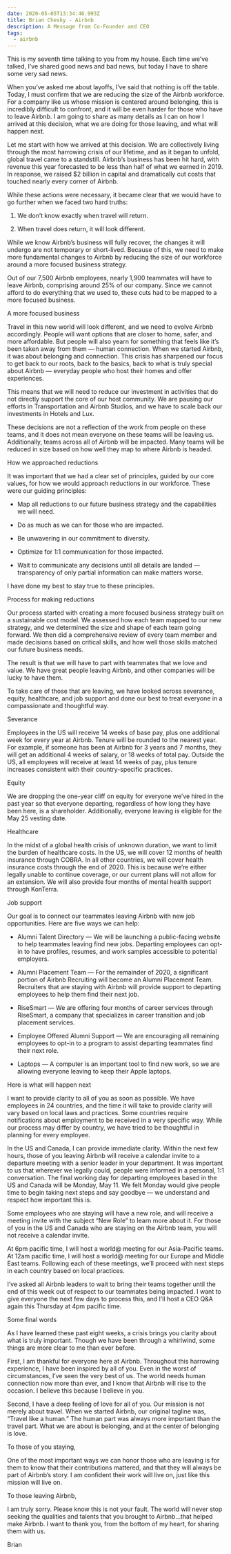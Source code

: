 ```yaml
---
date: 2020-05-05T13:34:46.993Z
title: Brian Chesky - Airbnb
description: A Message from Co-Founder and CEO
tags:
  - airbnb
---
```

This is my seventh time talking to you from my house. Each time we’ve talked, I’ve shared good news and bad news, but today I have to share some very sad news. 



When you’ve asked me about layoffs, I’ve said that nothing is off the table. Today, I must confirm that we are reducing the size of the Airbnb workforce. For a company like us whose mission is centered around belonging, this is incredibly difficult to confront, and it will be even harder for those who have to leave Airbnb. I am going to share as many details as I can on how I arrived at this decision, what we are doing for those leaving, and what will happen next. 



Let me start with how we arrived at this decision. We are collectively living through the most harrowing crisis of our lifetime, and as it began to unfold, global travel came to a standstill. Airbnb’s business has been hit hard, with revenue this year forecasted to be less than half of what we earned in 2019. In response, we raised $2 billion in capital and dramatically cut costs that touched nearly every corner of Airbnb. 



While these actions were necessary, it became clear that we would have to go further when we faced two hard truths:



1. We don’t know exactly when travel will return. 

2. When travel does return, it will look different. 

While we know Airbnb’s business will fully recover, the changes it will undergo are not temporary or short-lived. Because of this, we need to make more fundamental changes to Airbnb by reducing the size of our workforce around a more focused business strategy. 



Out of our 7,500 Airbnb employees, nearly 1,900 teammates will have to leave Airbnb, comprising around 25% of our company. Since we cannot afford to do everything that we used to, these cuts had to be mapped to a more focused business. 



A more focused business 



Travel in this new world will look different, and we need to evolve Airbnb accordingly. People will want options that are closer to home, safer, and more affordable. But people will also yearn for something that feels like it’s been taken away from them — human connection. When we started Airbnb, it was about belonging and connection. This crisis has sharpened our focus to get back to our roots, back to the basics, back to what is truly special about Airbnb — everyday people who host their homes and offer experiences. 



This means that we will need to reduce our investment in activities that do not directly support the core of our host community. We are pausing our efforts in Transportation and Airbnb Studios, and we have to scale back our investments in Hotels and Lux. 



These decisions are not a reflection of the work from people on these teams, and it does not mean everyone on these teams will be leaving us. Additionally, teams across all of Airbnb will be impacted. Many teams will be reduced in size based on how well they map to where Airbnb is headed. 



How we approached reductions 



It was important that we had a clear set of principles, guided by our core values, for how we would approach reductions in our workforce. These were our guiding principles:



- Map all reductions to our future business strategy and the capabilities we will need.

- Do as much as we can for those who are impacted. 

- Be unwavering in our commitment to diversity. 

- Optimize for 1:1 communication for those impacted. 

- Wait to communicate any decisions until all details are landed — transparency of only partial information can make matters worse. 

I have done my best to stay true to these principles.    



Process for making reductions 



Our process started with creating a more focused business strategy built on a sustainable cost model. We assessed how each team mapped to our new strategy, and we determined the size and shape of each team going forward. We then did a comprehensive review of every team member and made decisions based on critical skills, and how well those skills matched our future business needs. 



The result is that we will have to part with teammates that we love and value. We have great people leaving Airbnb, and other companies will be lucky to have them. 



To take care of those that are leaving, we have looked across severance, equity, healthcare, and job support and done our best to treat everyone in a compassionate and thoughtful way. 



Severance



Employees in the US will receive 14 weeks of base pay, plus one additional week for every year at Airbnb. Tenure will be rounded to the nearest year. For example, if someone has been at Airbnb for 3 years and 7 months, they will get an additional 4 weeks of salary, or 18 weeks of total pay. Outside the US, all employees will receive at least 14 weeks of pay, plus tenure increases consistent with their country-specific practices. 



Equity



We are dropping the one-year cliff on equity for everyone we’ve hired in the past year so that everyone departing, regardless of how long they have been here, is a shareholder. Additionally, everyone leaving is eligible for the May 25 vesting date. 



Healthcare



In the midst of a global health crisis of unknown duration, we want to limit the burden of healthcare costs. In the US, we will cover 12 months of health insurance through COBRA. In all other countries, we will cover health insurance costs through the end of 2020. This is because we’re either legally unable to continue coverage, or our current plans will not allow for an extension. We will also provide four months of mental health support through KonTerra. 



Job support



Our goal is to connect our teammates leaving Airbnb with new job opportunities. Here are five ways we can help:



- Alumni Talent Directory — We will be launching a public-facing website to help teammates leaving find new jobs. Departing employees can opt-in to have profiles, resumes, and work samples accessible to potential employers. 

- Alumni Placement Team — For the remainder of 2020, a significant portion of Airbnb Recruiting will become an Alumni Placement Team. Recruiters that are staying with Airbnb will provide support to departing employees to help them find their next job.

- RiseSmart — We are offering four months of career services through RiseSmart, a company that specializes in career transition and job placement services. 

- Employee Offered Alumni Support — We are encouraging all remaining employees to opt-in to a program to assist departing teammates find their next role.

- Laptops — A computer is an important tool to find new work, so we are allowing everyone leaving to keep their Apple laptops. 

Here is what will happen next



I want to provide clarity to all of you as soon as possible. We have employees in 24 countries, and the time it will take to provide clarity will vary based on local laws and practices. Some countries require notifications about employment to be received in a very specific way. While our process may differ by country, we have tried to be thoughtful in planning for every employee. 



In the US and Canada, I can provide immediate clarity. Within the next few hours, those of you leaving Airbnb will receive a calendar invite to a departure meeting with a senior leader in your department. It was important to us that wherever we legally could, people were informed in a personal, 1:1 conversation. The final working day for departing employees based in the US and Canada will be Monday, May 11. We felt Monday would give people time to begin taking next steps and say goodbye — we understand and respect how important this is.



Some employees who are staying will have a new role, and will receive a meeting invite with the subject “New Role” to learn more about it. For those of you in the US and Canada who are staying on the Airbnb team, you will not receive a calendar invite.



At 6pm pacific time, I will host a world@ meeting for our Asia-Pacific teams. At 12am pacific time, I will host a world@ meeting for our Europe and Middle East teams. Following each of these meetings, we’ll proceed with next steps in each country based on local practices.



I’ve asked all Airbnb leaders to wait to bring their teams together until the end of this week out of respect to our teammates being impacted. I want to give everyone the next few days to process this, and I’ll host a CEO Q&A again this Thursday at 4pm pacific time.



Some final words 



As I have learned these past eight weeks, a crisis brings you clarity about what is truly important. Though we have been through a whirlwind, some things are more clear to me than ever before.



First, I am thankful for everyone here at Airbnb. Throughout this harrowing experience, I have been inspired by all of you. Even in the worst of circumstances, I’ve seen the very best of us. The world needs human connection now more than ever, and I know that Airbnb will rise to the occasion. I believe this because I believe in you. 



Second, I have a deep feeling of love for all of you. Our mission is not merely about travel. When we started Airbnb, our original tagline was, “Travel like a human.” The human part was always more important than the travel part. What we are about is belonging, and at the center of belonging is love.  



To those of you staying, 



One of the most important ways we can honor those who are leaving is for them to know that their contributions mattered, and that they will always be part of Airbnb’s story. I am confident their work will live on, just like this mission will live on.



To those leaving Airbnb, 



I am truly sorry. Please know this is not your fault. The world will never stop seeking the qualities and talents that you brought to Airbnb…that helped make Airbnb. I want to thank you, from the bottom of my heart, for sharing them with us.



Brian
